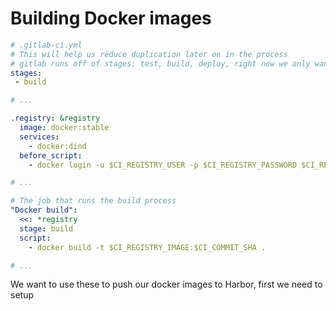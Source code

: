 # Building Docker images

```yaml
# .gitlab-ci.yml
# This will help us reduce duplication later on in the process
# gitlab runs off of stages: test, build, deploy, right now we only want to build
stages:
 - build

# ...

.registry: &registry
  image: docker:stable
  services:
    - docker:dind
  before_script:
    - docker login -u $CI_REGISTRY_USER -p $CI_REGISTRY_PASSWORD $CI_REGISTRY

# ...

# The job that runs the build process
"Docker build":
  <<: *registry
  stage: build
  script:
    - docker build -t $CI_REGISTRY_IMAGE:$CI_COMMIT_SHA .

# ...
```

We want to use these to push our docker images to Harbor, first we need to setup
